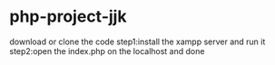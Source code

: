 # php-project-jjk
download or clone the code step1:install the xampp server and run it step2:open the index.php on the localhost and done
